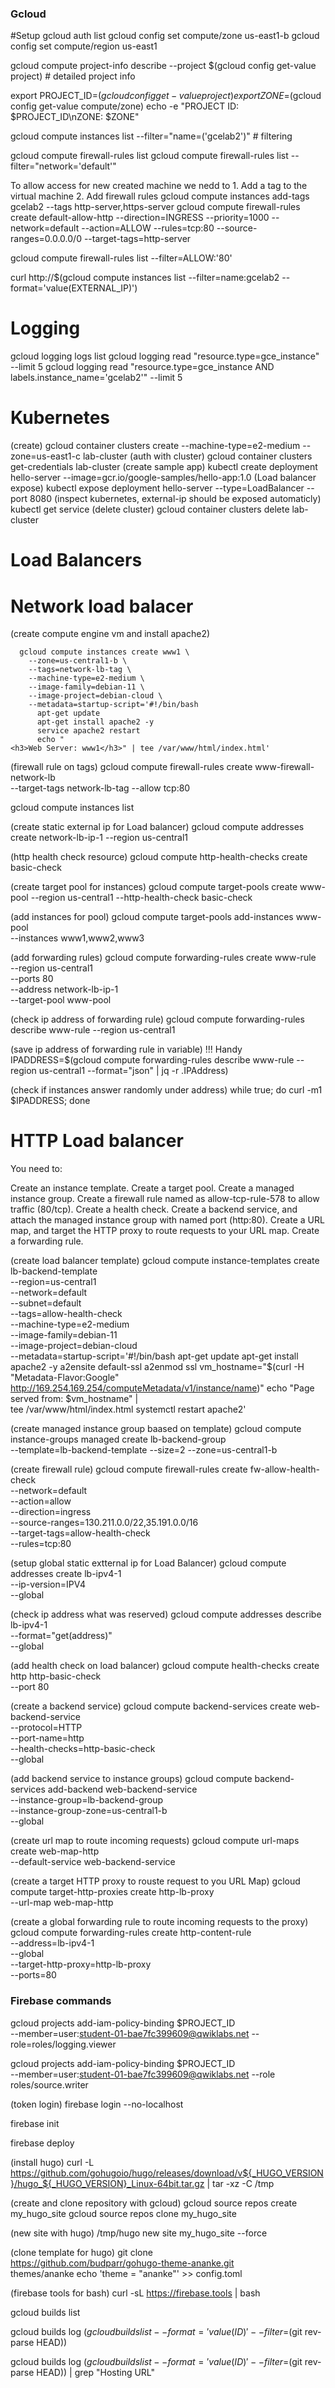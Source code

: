 ### Gcloud

#Setup
gcloud auth list
gcloud config set compute/zone us-east1-b
gcloud config set compute/region us-east1

gcloud compute project-info describe --project $(gcloud config get-value project) # detailed project info

export PROJECT_ID=$(gcloud config get-value project)
export ZONE=$(gcloud config get-value compute/zone)
echo -e "PROJECT ID: $PROJECT_ID\nZONE: $ZONE"

gcloud compute instances list --filter="name=('gcelab2')" # filtering

gcloud compute firewall-rules list
gcloud compute firewall-rules list --filter="network='default'"

To allow access for new created machine we nedd to 1. Add a tag to the virtual machine 2. Add firewall rules
gcloud compute instances add-tags gcelab2 --tags http-server,https-server
gcloud compute firewall-rules create default-allow-http --direction=INGRESS --priority=1000 --network=default --action=ALLOW --rules=tcp:80 --source-ranges=0.0.0.0/0 --target-tags=http-server

gcloud compute firewall-rules list --filter=ALLOW:'80'

curl http://$(gcloud compute instances list --filter=name:gcelab2 --format='value(EXTERNAL_IP)')

# Logging

gcloud logging logs list
gcloud logging read "resource.type=gce_instance" --limit 5
gcloud logging read "resource.type=gce_instance AND labels.instance_name='gcelab2'" --limit 5

# Kubernetes

(create)
gcloud container clusters create --machine-type=e2-medium --zone=us-east1-c lab-cluster
(auth with cluster)
gcloud container clusters get-credentials lab-cluster
(create sample app)
kubectl create deployment hello-server --image=gcr.io/google-samples/hello-app:1.0
(Load balancer expose)
kubectl expose deployment hello-server --type=LoadBalancer --port 8080
(inspect kubernetes, external-ip should be exposed automaticly)
kubectl get service
(delete cluster)
gcloud container clusters delete lab-cluster

# Load Balancers

# Network load balacer

(create compute engine vm and install apache2)

```
  gcloud compute instances create www1 \
    --zone=us-central1-b \
    --tags=network-lb-tag \
    --machine-type=e2-medium \
    --image-family=debian-11 \
    --image-project=debian-cloud \
    --metadata=startup-script='#!/bin/bash
      apt-get update
      apt-get install apache2 -y
      service apache2 restart
      echo "
<h3>Web Server: www1</h3>" | tee /var/www/html/index.html'
```

(firewall rule on tags)
gcloud compute firewall-rules create www-firewall-network-lb \
 --target-tags network-lb-tag --allow tcp:80

gcloud compute instances list

(create static external ip for Load balancer)
gcloud compute addresses create network-lb-ip-1 --region us-central1

(http health check resource)
gcloud compute http-health-checks create basic-check

(create target pool for instances)
gcloud compute target-pools create www-pool --region us-central1 --http-health-check basic-check

(add instances for pool)
gcloud compute target-pools add-instances www-pool \
 --instances www1,www2,www3

(add forwarding rules)
gcloud compute forwarding-rules create www-rule \
 --region us-central1 \
 --ports 80 \
 --address network-lb-ip-1 \
 --target-pool www-pool

(check ip address of forwarding rule)
gcloud compute forwarding-rules describe www-rule --region us-central1

(save ip address of forwarding rule in variable) !!! Handy
IPADDRESS=$(gcloud compute forwarding-rules describe www-rule --region us-central1 --format="json" | jq -r .IPAddress)

(check if instances answer randomly under address)
while true; do curl -m1 $IPADDRESS; done

# HTTP Load balancer

You need to:

Create an instance template.
Create a target pool.
Create a managed instance group.
Create a firewall rule named as allow-tcp-rule-578 to allow traffic (80/tcp).
Create a health check.
Create a backend service, and attach the managed instance group with named port (http:80).
Create a URL map, and target the HTTP proxy to route requests to your URL map.
Create a forwarding rule.

(create load balancer template)
gcloud compute instance-templates create lb-backend-template \
 --region=us-central1 \
 --network=default \
 --subnet=default \
 --tags=allow-health-check \
 --machine-type=e2-medium \
 --image-family=debian-11 \
 --image-project=debian-cloud \
 --metadata=startup-script='#!/bin/bash
apt-get update
apt-get install apache2 -y
a2ensite default-ssl
a2enmod ssl
vm_hostname="$(curl -H "Metadata-Flavor:Google" \
 http://169.254.169.254/computeMetadata/v1/instance/name)"
echo "Page served from: $vm_hostname" | \
 tee /var/www/html/index.html
systemctl restart apache2'

(create managed instance group baased on template)
gcloud compute instance-groups managed create lb-backend-group \
 --template=lb-backend-template --size=2 --zone=us-central1-b

(create firewall rule)
gcloud compute firewall-rules create fw-allow-health-check \
 --network=default \
 --action=allow \
 --direction=ingress \
 --source-ranges=130.211.0.0/22,35.191.0.0/16 \
 --target-tags=allow-health-check \
 --rules=tcp:80

(setup global static extternal ip for Load Balancer)
gcloud compute addresses create lb-ipv4-1 \
 --ip-version=IPV4 \
 --global

(check ip address what was reserved)
gcloud compute addresses describe lb-ipv4-1 \
 --format="get(address)" \
 --global

(add health check on load balancer)
gcloud compute health-checks create http http-basic-check \
 --port 80

(create a backend service)
gcloud compute backend-services create web-backend-service \
 --protocol=HTTP \
 --port-name=http \
 --health-checks=http-basic-check \
 --global

(add backend service to instance groups)
gcloud compute backend-services add-backend web-backend-service \
 --instance-group=lb-backend-group \
 --instance-group-zone=us-central1-b \
 --global

(create url map to route incoming requests)
gcloud compute url-maps create web-map-http \
 --default-service web-backend-service

(create a target HTTP proxy to rouste request to you URL Map)
gcloud compute target-http-proxies create http-lb-proxy \
 --url-map web-map-http

(create a global forwarding rule to route incoming requests to the proxy)
gcloud compute forwarding-rules create http-content-rule \
 --address=lb-ipv4-1\
 --global \
 --target-http-proxy=http-lb-proxy \
 --ports=80

### Firebase commands

gcloud projects add-iam-policy-binding $PROJECT_ID \
 --member=user:student-01-bae7fc399609@qwiklabs.net --role=roles/logging.viewer

gcloud projects add-iam-policy-binding $PROJECT_ID \
 --member=user:student-01-bae7fc399609@qwiklabs.net --role roles/source.writer

(token login)
firebase login --no-localhost

firebase init

firebase deploy

(install hugo)
curl -L https://github.com/gohugoio/hugo/releases/download/v${_HUGO_VERSION}/hugo_${_HUGO_VERSION}_Linux-64bit.tar.gz | tar -xz -C /tmp

(create and clone repository with gcloud)
gcloud source repos create my_hugo_site
gcloud source repos clone my_hugo_site

(new site with hugo)
/tmp/hugo new site my_hugo_site --force

(clone template for hugo)
git clone \
 https://github.com/budparr/gohugo-theme-ananke.git \
 themes/ananke
echo 'theme = "ananke"' >> config.toml

(firebase tools for bash)
curl -sL https://firebase.tools | bash

gcloud builds list

gcloud builds log $(gcloud builds list --format='value(ID)' --filter=$(git rev-parse HEAD))

gcloud builds log $(gcloud builds list --format='value(ID)' --filter=$(git rev-parse HEAD)) | grep "Hosting URL"
